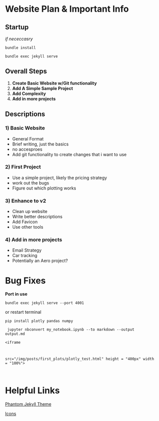 # Website Plan & Important Info

## Startup
*if nececcasry* 

<code>bundle install</code>

<code>bundle exec jekyll serve</code>
## Overall Steps
1. **Create Basic Website w/Git functionality**
2. **Add A Simple Sample Project**
3. **Add Complexity**
4. **Add in more projects**

## Descriptions
### 1) Basic Website
- General Format
- Brief writing, just the basics
- no accesproes
- Add git functionality to create changes that i want to use

### 2) First Project
- Use a simple project, likely the pricing strategy
- work out the bugs
- Figure out which plotting works

### 3) Enhance to v2
- Clean up website
- Write better descriptions
- Add Favicon
- Use other tools

### 4) Add in more projects
- Email Strategy
- Car tracking
- Potentially an Aero project?


# Bug Fixes
**Port in use**

<code>bundle exec jekyll serve --port 4001</code>

or restart terminal

<code>pip install plotly pandas numpy</code>

<code> jupyter nbconvert my_notebook.ipynb --to markdown --output output.md </code> 

<code><iframe 

src="/img/posts/first_plots/plotly_test.html" height = "400px" width = "100%"></iframe>

</code> 

# Helpful Links
[Phantom Jekyll Theme](https://github.com/jamigibbs/phantom)

[Icons](https://fontawesome.com/icons/)

